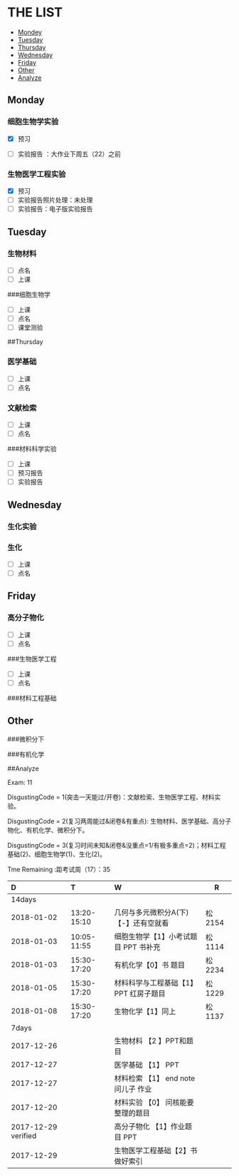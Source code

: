 # THE LIST

- [Mondey](#Mondey)
- [Tuesday](#Tuesday)
- [Thursday](#Thursday)
- [Wednesday](#Wednesday)
- [Friday](#Friday)
- [Other](#Other)
- [Analyze](#Analyze)

## Monday

### 细胞生物学实验

- [x] 预习


- [ ] 实验报告 ：大作业下周五（22）之前

### 生物医学工程实验

- [x] 预习
- [ ] 实验报告照片处理：未处理
- [ ] 实验报告：电子版实验报告

## Tuesday

### 生物材料

- [ ] 点名
- [ ] 上课

###细胞生物学

- [ ] 上课
- [ ] 点名
- [ ] 课堂测验

##Thursday

### 医学基础

- [ ] 上课
- [ ] 点名

### 文献检索

- [ ] 上课
- [ ] 点名

###材料科学实验

- [ ] 上课
- [ ] 预习报告
- [ ] 实验报告

## Wednesday

### 生化实验

### 生化

- [ ] 上课
- [ ] 点名

## Friday

### 高分子物化

- [ ] 上课
- [ ] 点名

###生物医学工程

- [ ] 上课
- [ ] 点名

###材料工程基础

## Other

###微积分下

###有机化学

##Analyze

Exam: 11

DisgustingCode = 1(突击一天能过/开卷)：文献检索、生物医学工程、材料实验。

DisgustingCode = 2(复习两周能过&闭卷&有重点):  生物材料、医学基础、高分子物化、有机化学、微积分下。

DisgustingCode = 3(复习时间未知&闭卷&没重点=1/有极多重点=2)；材料工程基础(2)、细胞生物学(1)、生化(2)。

Tme Remaining :距考试周（17）：35


| D                   | T           | W                        | R     |
| :------------------ | :---------- | :----------------------- | ----- |
| 14days              |             |                          |       |
| 2018-01-02          | 13:20-15:10 | 几何与多元微积分A(下)【-】还有空就看     | 松2154 |
| 2018-01-03          | 10:05-11:55 | 细胞生物学【1】小考试题目 PPT 书补充    | 松1114 |
| 2018-01-03          | 15:30-17:20 | 有机化学【0】书 题目              | 松2234 |
| 2018-01-05          | 15:30-17:20 | 材料科学与工程基础【1】PPT 红房子题目    | 松1229 |
| 2018-01-08          | 15:30-17:20 | 生物化学【1】同上                | 松1137 |
| 7days               |             |                          |       |
| 2017-12-26          |             | 生物材料 【2 】PPT和题目          |       |
| 2017-12-27          |             | 医学基础 【1】 PPT             |       |
| 2017-12-27          |             | 材料检索 【1】 end note 问儿子 作业 |       |
| 2017-12-20          |             | 材料实验 【0】 问核能要整理的题目       |       |
| 2017-12-29 verified |             | 高分子物化 【1】作业题目 PPT        |       |
| 2017-12-29          |             | 生物医学工程基础【2】书 做好索引        |       |